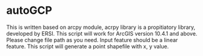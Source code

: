 # autoGCP
This is written based on arcpy module, acrpy library is a propitiatory library, developed by ERSI. This script will work for ArcGIS version 10.4.1 and above. Please change file path as you need.
Input feature should be a linear feature. This script will generate a point shapefile with x, y value.
